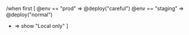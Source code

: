 /when first [
  @env == "prod" => @deploy("careful")
  @env == "staging" => @deploy("normal")
  * => show "Local only"
]